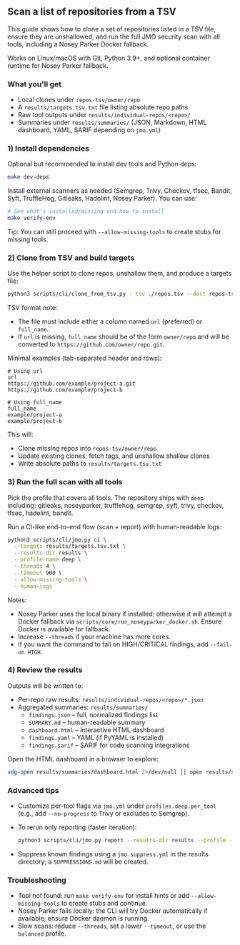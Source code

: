 ## Scan a list of repositories from a TSV

This guide shows how to clone a set of repositories listed in a TSV file, ensure they are unshallowed, and run the full JMO security scan with all tools, including a Nosey Parker Docker fallback.

Works on Linux/macOS with Git, Python 3.9+, and optional container runtime for Nosey Parker fallback.

### What you'll get

- Local clones under `repos-tsv/owner/repo`
- A `results/targets.tsv.txt` file listing absolute repo paths
- Raw tool outputs under `results/individual-repos/<repo>/`
- Summaries under `results/summaries/` (JSON, Markdown, HTML dashboard, YAML, SARIF depending on `jmo.yml`)

### 1) Install dependencies

Optional but recommended to install dev tools and Python deps:

```bash
make dev-deps
```

Install external scanners as needed (Semgrep, Trivy, Checkov, tfsec, Bandit, Syft, TruffleHog, Gitleaks, Hadolint, Nosey Parker). You can use:

```bash
# See what's installed/missing and how to install
make verify-env
```

Tip: You can still proceed with `--allow-missing-tools` to create stubs for missing tools.

### 2) Clone from TSV and build targets

Use the helper script to clone repos, unshallow them, and produce a targets file:

```bash
python3 scripts/cli/clone_from_tsv.py --tsv ./repos.tsv --dest repos-tsv --targets-out results/targets.tsv.txt --human-logs
```

TSV format note:

- The file must include either a column named `url` (preferred) or `full_name`.
- If `url` is missing, `full_name` should be of the form `owner/repo` and will be converted to `https://github.com/owner/repo.git`.

Minimal examples (tab-separated header and rows):

```text
# Using url
url
https://github.com/example/project-a.git
https://github.com/example/project-b

# Using full_name
full_name
example/project-a
example/project-b
```

This will:

- Clone missing repos into `repos-tsv/owner/repo`
- Update existing clones, fetch tags, and unshallow shallow clones
- Write absolute paths to `results/targets.tsv.txt`

### 3) Run the full scan with all tools

Pick the profile that covers all tools. The repository ships with `deep` including: gitleaks, noseyparker, trufflehog, semgrep, syft, trivy, checkov, tfsec, hadolint, bandit.

Run a CI-like end-to-end flow (scan + report) with human-readable logs:

```bash
python3 scripts/cli/jmo.py ci \
  --targets results/targets.tsv.txt \
  --results-dir results \
  --profile-name deep \
  --threads 4 \
  --timeout 900 \
  --allow-missing-tools \
  --human-logs
```

Notes:

- Nosey Parker uses the local binary if installed; otherwise it will attempt a Docker fallback via `scripts/core/run_noseyparker_docker.sh`. Ensure Docker is available for fallback.
- Increase `--threads` if your machine has more cores.
- If you want the command to fail on HIGH/CRITICAL findings, add `--fail-on HIGH`.

### 4) Review the results

Outputs will be written to:

- Per-repo raw results: `results/individual-repos/<repo>/*.json`
- Aggregated summaries: `results/summaries/`
  - `findings.json` – full, normalized findings list
  - `SUMMARY.md` – human-readable summary
  - `dashboard.html` – interactive HTML dashboard
  - `findings.yaml` – YAML (if PyYAML is installed)
  - `findings.sarif` – SARIF for code scanning integrations

Open the HTML dashboard in a browser to explore:

```bash
xdg-open results/summaries/dashboard.html 2>/dev/null || open results/summaries/dashboard.html
```

### Advanced tips

- Customize per-tool flags via `jmo.yml` under `profiles.deep.per_tool` (e.g., add `--no-progress` to Trivy or excludes to Semgrep).
- To rerun only reporting (faster iteration):

  ```bash
  python3 scripts/cli/jmo.py report --results-dir results --profile --human-logs
  ```

- Suppress known findings using a `jmo.suppress.yml` in the results directory; a `SUPPRESSIONS.md` will be created.

### Troubleshooting

- Tool not found: run `make verify-env` for install hints or add `--allow-missing-tools` to create stubs and continue.
- Nosey Parker fails locally: the CLI will try Docker automatically if available; ensure Docker daemon is running.
- Slow scans: reduce `--threads`, set a lower `--timeout`, or use the `balanced` profile.
